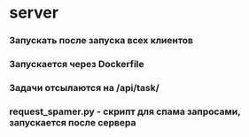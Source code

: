 # server
### Запускать после запуска всех клиентов
### Запускается через Dockerfile 
### Задачи отсылаются на /api/task/
### request_spamer.py - скрипт для спама запросами, запускается после сервера